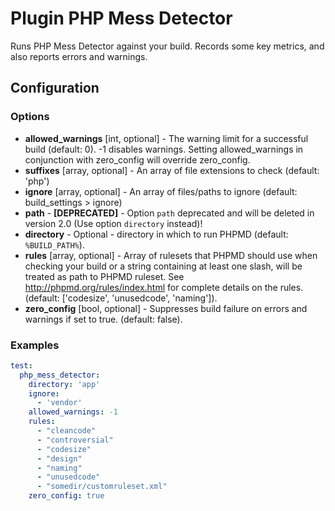 Plugin PHP Mess Detector
========================

Runs PHP Mess Detector against your build. Records some key metrics, and also reports errors and warnings.

Configuration
-------------

### Options

- **allowed_warnings** [int, optional] - The warning limit for a successful build (default: 0). -1 disables warnings. 
Setting allowed_warnings in conjunction with zero_config will override zero_config.
- **suffixes** [array, optional] - An array of file extensions to check (default: 'php')
- **ignore** [array, optional] - An array of files/paths to ignore (default: build_settings > ignore)
- **path** - **[DEPRECATED]** - Option `path` deprecated and will be deleted in version 2.0 (Use option `directory` 
instead)!
- **directory** - Optional - directory in which to run PHPMD (default: `%BUILD_PATH%`).
- **rules** [array, optional] - Array of rulesets that PHPMD should use when checking your build or a string containing 
at least one slash, will be treated as path to PHPMD ruleset. See http://phpmd.org/rules/index.html for complete 
details on the rules. (default: ['codesize', 'unusedcode', 'naming']).
- **zero_config** [bool, optional] - Suppresses build failure on errors and warnings if set to true. (default: false).

### Examples

```yml
test:
  php_mess_detector:
    directory: 'app'
    ignore:
      - 'vendor'
    allowed_warnings: -1
    rules:
      - "cleancode"
      - "controversial"
      - "codesize"
      - "design"
      - "naming"
      - "unusedcode"
      - "somedir/customruleset.xml"
    zero_config: true
```
